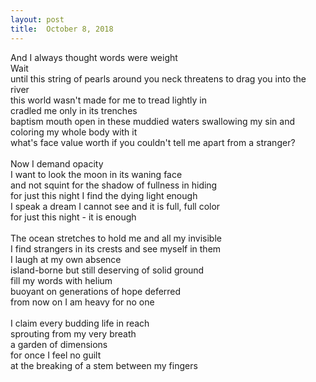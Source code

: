 ```yaml
---
layout:	post
title:	October 8, 2018
---
```

And I always thought words were weight <br>
Wait <br>
until this string of pearls around you neck threatens to drag you into the river <br>
this world wasn't made for me to tread lightly in <br>
cradled me only in its trenches <br>
baptism mouth open in these muddied waters swallowing my sin and coloring my whole body with it <br>
what's face value worth if you couldn't tell me apart from a stranger? <br>
 <br>
Now I demand opacity <br> 
I want to look the moon in its waning face <br>
and not squint for the shadow of fullness in hiding <br>
for just this night I find the dying light enough <br>
I speak a dream I cannot see and it is full, full color <br>
for just this night - it is enough <br>
 <br>
The ocean stretches to hold me and all my invisible <br>
I find strangers in its crests and see myself in them <br>
I laugh at my own absence <br> 
island-borne but still deserving of solid ground <br> 
fill my words with helium <br>
buoyant on generations of hope deferred <br>
from now on I am heavy for no one <br>
<br>
I claim every budding life in reach <br>
sprouting from my very breath <br>
a garden of dimensions <br>
for once I feel no guilt <br>
at the breaking of a stem between my fingers



